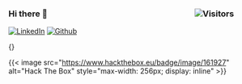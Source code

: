 ### Hi there 👋 &nbsp;&nbsp;&nbsp;&nbsp;&nbsp;&nbsp;&nbsp;&nbsp;&nbsp;&nbsp;&nbsp;&nbsp;&nbsp;&nbsp;&nbsp;&nbsp;&nbsp;&nbsp;&nbsp;&nbsp;&nbsp;&nbsp;&nbsp;&nbsp;&nbsp;&nbsp;&nbsp;&nbsp;&nbsp;&nbsp;&nbsp;&nbsp;&nbsp;&nbsp;&nbsp;&nbsp;&nbsp;&nbsp;&nbsp;&nbsp;&nbsp;&nbsp;&nbsp;&nbsp;&nbsp;&nbsp;&nbsp;&nbsp;&nbsp;&nbsp;&nbsp;&nbsp;&nbsp;&nbsp;&nbsp;&nbsp;&nbsp;&nbsp;&nbsp;&nbsp;&nbsp;&nbsp;&nbsp;&nbsp;&nbsp;&nbsp;&nbsp;&nbsp;&nbsp;&nbsp;&nbsp;&nbsp;&nbsp;&nbsp;![Visitors](https://visitor-badge.laobi.icu/badge?page_id=mood404.mood404)

[![LinkedIn](https://img.shields.io/badge/_Rodney%20Camilo-0A66C2.svg?style=flat&logo=linkedin&logoColor=white)](https://www.linkedin.com/in/rodneycamilo/)
[![Github](https://img.shields.io/badge/_Rodney[mood404]-181717.svg?style=flat&logo=github&logoColor=white&link=https://github.com/mood404/)](https://github.com/mood404/)

{<script> <src="https://tryhackme.com/badge/635817"></script>}

{{< image src="https://www.hackthebox.eu/badge/image/161927" alt="Hack The Box" style="max-width: 256px; display: inline" >}}

<!--
**mood404/mood404** is a ✨ _special_ ✨ repository because its `README.md` (this file) appears on your GitHub profile.

Here are some ideas to get you started:

- 🔭 I’m currently working on ...
- 🌱 I’m currently learning ...
- 👯 I’m looking to collaborate on ...
- 🤔 I’m looking for help with ...
- 💬 Ask me about ...
- 📫 How to reach me: ...
- 😄 Pronouns: ...
- ⚡ Fun fact: ...
--


[![LinkedIn](https://img.shields.io/badge/_%C5%9Eefik%20Efe-0A66C2.svg?style=flat&logo=linkedin&logoColor=white)](https://www.linkedin.com/in/şefik-efe/)
[![Github](https://img.shields.io/badge/_f4T1H21-181717.svg?style=flat&logo=github&logoColor=white&link=https://github.com/mood404/)](https://github.com/mood404/)

[![HackTheBox](https://img.shields.io/badge/_f4T1H21-9FEF00.svg?style=flat&logo=hackthebox&logoColor=white&link=https://app.hackthebox.eu/profile/184235)](https://app.hackthebox.eu/profile/184235)
[![Hackerone](https://img.shields.io/badge/_f4T1H21-494649.svg?style=flat&logo=hackerone&logoColor=white&link=https://hackerone.com/f4t1h?type=user)](https://hackerone.com/f4T1H21?type=user)
[![BuyMeaCoffee](https://img.shields.io/badge/_f4T1H21-FFDD00.svg?style=flat&logo=buymeacoffee&logoColor=white&link=https://www.buymeacoffee.com/f4T1H21)](https://www.buymeacoffee.com/f4T1H21)


### Technologies I'm dealing with

[![Python](https://img.shields.io/badge/_python-3776AB.svg?style=for-the-badge&logo=python&labelColor=black)](#)
[![Bash](https://img.shields.io/badge/_bash-4EAA25.svg?style=for-the-badge&logo=gnubash&labelColor=black)](#)
[![Arch](https://img.shields.io/badge/_arch-3776AB.svg?style=for-the-badge&logo=archlinux&labelColor=black)](#)
[![Debian](https://img.shields.io/badge/_debian-A81D33.svg?style=for-the-badge&logo=debian&labelColor=black&logoColor=A81D33)](#)
[![Raspberry Pi](https://img.shields.io/badge/_raspberry_pi-A22846.svg?style=for-the-badge&logo=raspberrypi&labelColor=black&logoColor=A22846)](#)
[![ESP32](https://img.shields.io/badge/_esp32-E7352C.svg?style=for-the-badge&logo=espressif&labelColor=black)](#)

### My Hack The Box writeups: https://git.io/htb-writeups
<a href=https://www.buymeacoffee.com/f4T1H21><img src="https://github.com/f4T1H21/f4T1H21/blob/main/support.png" width="221" height="40" alt="Support"></a>

![mood404's Github Stats](https://github-readme-stats.vercel.app/api?username=mood404&show_icons=true&theme=algolia&count_private=true&hide=prs)

<br>

___─ Written by f4T1H21 ─___



>
